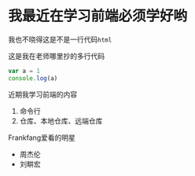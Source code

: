 
# 我最近在学习前端必须学好哟

我也不晓得这是不是一行代码`html`

这是我在老师哪里抄的多行代码
```javascript
var a = 1
console.log(a)
```
近期我学习前端的内容

 1. 命令行
 2. 仓库、本地仓库、远端仓库

Frankfang爱看的明星

* 周杰伦
* 刘畊宏
  
